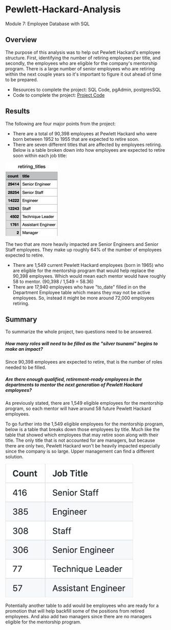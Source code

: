 # Pewlett-Hackard-Analysis
Module 7: Employee Database with SQL

## Overview
The purpose of this analysis was to help out Pewlett Hackard's employee structure. First, identifying the number of retiring employees per title, and secondly, the employees who are eligible for the company's mentorship program. There is a large number of senior employees who are retiring within the next couple years so it's important to figure it out ahead of time to be prepared.

* Resources to complete the project: SQL Code, pgAdmin, postgresSQL
* Code to complete the project: [Project Code](https://github.com/EJones621/Pewlett-Hackard-Analysis/blob/main/Queries/Employee_Database_challenge.sql)

## Results
The following are four major points from the project:
* There are a total of 90,398 employees at Pewlett Hackard who were born between 1952 to 1955 that are expected to retire soon.
* There are seven different titles that are affected by employees retiring. Below is a table broken down into how employees are expected to retire soon within each job title:

![Results](https://github.com/EJones621/Pewlett-Hackard-Analysis/blob/main/RetiringTitles.png)

The two that are more heavily impacted are Senior Engineers and Senior Staff employees. They make up roughly 64% of the number of employees expected to retire.

* There are 1,549 current Pewlett Hackard employees (born in 1965) who are eligible for the mentorship program that would help replace the 90,398 employees. Which would mean each mentor would have roughly 58 to mentor. (90,398 / 1,549 = 58.36)
* There are 17,940 employees who have "to_date" filled in on the Department Employee table which means they may not be active employees. So, instead it might be more around 72,000 employees retiring.


## Summary
To summarize the whole project, two questions need to be answered.

##### How many roles will need to be filled as the "silver tsunami" begins to make an impact?
Since 90,398 employees are expected to retire, that is the number of roles needed to be filled.

##### Are there enough qualified, retirement-ready employees in the departments to mentor the next generation of Pewlett Hackard employees?
As previously stated, there are 1,549 eligible employees for the mentorship program, so each mentor will have around 58 future Pewlett Hackard employees.

To go further into the 1,549 eligible employees for the mentorship program, below is a table that breaks down those employees by title. Much like the table that showed which employees that may retire soon along with their title. The only title that is not accounted for are managers, but because there are only two, Pewlett Hackard won't be heavily impacted especially since the company is so large. Upper management can find a different solution. 

![Results](https://github.com/EJones621/Pewlett-Hackard-Analysis/blob/main/MentorshipTitles.png)

Potentially another table to add would be employees who are ready for a promotion that will help backfill some of the positions from retired employees. And also add two managers since there are no managers eligible for the mentorship program. 
